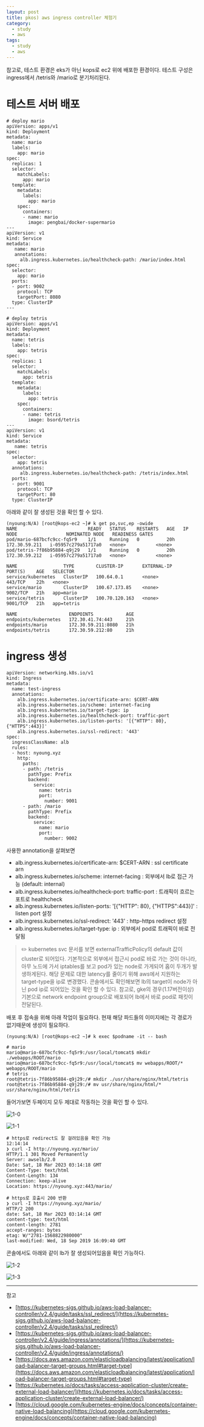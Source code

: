 ```yaml
---
layout: post
title: pkos) aws ingress controller 체험기
category: 
  - study
  - aws
tags:
  - study
  - aws
---
```



참고로, 테스트 환경은 eks가 아닌 kops로 ec2 위에 배포한 환경이다.
테스트 구성은 ingress에서 /tetris와 /mario로 분기처리된다.


# 테스트 서버 배포


```
# deploy mario
apiVersion: apps/v1
kind: Deployment
metadata:
  name: mario
  labels:
    app: mario
spec:
  replicas: 1
  selector:
    matchLabels:
      app: mario
  template:
    metadata:
      labels:
        app: mario
    spec:
      containers:
      - name: mario
        image: pengbai/docker-supermario
---
apiVersion: v1
kind: Service
metadata:
   name: mario
   annotations:
     alb.ingress.kubernetes.io/healthcheck-path: /mario/index.html
spec:
  selector:
    app: mario
  ports:
  - port: 9002
    protocol: TCP
    targetPort: 8080
  type: ClusterIP
---

# deploy tetris 
apiVersion: apps/v1
kind: Deployment
metadata:
  name: tetris
  labels:
    app: tetris
spec:
  replicas: 1
  selector:
    matchLabels:
      app: tetris
  template:
    metadata:
      labels:
        app: tetris
    spec:
      containers:
      - name: tetris
        image: bsord/tetris
---
apiVersion: v1
kind: Service
metadata:
   name: tetris
spec:
  selector:
    app: tetris
  annotations:
     alb.ingress.kubernetes.io/healthcheck-path: /tetris/index.html
  ports:
  - port: 9001
    protocol: TCP
    targetPort: 80
  type: ClusterIP
```

아래와 같이 잘 생성된 것을 확인 할 수 있다.


```
(nyoung:N/A) [root@kops-ec2 ~]# k get po,svc,ep -owide
NAME                          READY   STATUS    RESTARTS   AGE   IP              NODE                  NOMINATED NODE   READINESS GATES
pod/mario-687bcfc9cc-fq5r9    1/1     Running   0          20h   172.30.59.211   i-05957c279a51717a0   <none>           <none>
pod/tetris-7f86b95884-q9j29   1/1     Running   0          20h   172.30.59.212   i-05957c279a51717a0   <none>           <none>

NAME                 TYPE        CLUSTER-IP       EXTERNAL-IP   PORT(S)    AGE   SELECTOR
service/kubernetes   ClusterIP   100.64.0.1       <none>        443/TCP    22h   <none>
service/mario        ClusterIP   100.67.173.85    <none>        9002/TCP   21h   app=mario
service/tetris       ClusterIP   100.70.120.163   <none>        9001/TCP   21h   app=tetris

NAME                   ENDPOINTS            AGE
endpoints/kubernetes   172.30.41.74:443     21h
endpoints/mario        172.30.59.211:8080   21h
endpoints/tetris       172.30.59.212:80     21h
```


# ingress 생성


```
apiVersion: networking.k8s.io/v1
kind: Ingress
metadata:
  name: test-ingress
  annotations:
    alb.ingress.kubernetes.io/certificate-arn: $CERT-ARN
    alb.ingress.kubernetes.io/scheme: internet-facing
    alb.ingress.kubernetes.io/target-type: ip
    alb.ingress.kubernetes.io/healthcheck-port: traffic-port
    alb.ingress.kubernetes.io/listen-ports: '[{"HTTP": 80}, {"HTTPS":443}]'
    alb.ingress.kubernetes.io/ssl-redirect: '443'
spec:
  ingressClassName: alb
  rules:
  - host: nyoung.xyz
    http:
      paths:
      - path: /tetris
        pathType: Prefix
        backend:
          service:
            name: tetris
            port:
              number: 9001
      - path: /mario
        pathType: Prefix
        backend:
          service:
            name: mario
            port:
              number: 9002
```

 
사용한 annotation을 살펴보면
- alb.ingress.kubernetes.io/certificate-arn: $CERT-ARN
  : ssl certificate arn
- alb.ingress.kubernetes.io/scheme: internet-facing
  : 외부에서 lb로 접근 가능  (default: internal)
- alb.ingress.kubernetes.io/healthcheck-port: traffic-port
  : 트래픽이 흐르는 포트로 healthcheck
- alb.ingress.kubernetes.io/listen-ports: '[{"HTTP": 80}, {"HTTPS":443}]'
  : listen port 설정
- alb.ingress.kubernetes.io/ssl-redirect: '443'
  : http-https redirect 설정
- alb.ingress.kubernetes.io/target-type: ip
  : 외부에서 pod로 트래픽이 바로 전달됨 

> ✏️   kubernetes svc 문서를 보면 externalTrafficPolicy의 default 값이 cluster로 되어있다. 기본적으로 외부에서 접근시 pod로 바로 가는 것이 아니라, 아무 노드에 가서 iptables를 보고 pod가 있는 node로 가게되어 홉이 두개가 발생하게된다. 해당 문제로 대한 latency를 줄이기 위해 aws에서 지원하는 target-type을 ip로 변경했다. 콘솔에서도 확인해보면 lb의 target이 node가 아닌 pod ip로 되어있는 것을 확인 할 수 있다. 참고로, gke의 경우(1.17버전이상) 기본으로 network endpoint group으로 배포되어 lb에서 바로 pod로 패킷이 전달된다.



배포 후 접속을 위해 아래 작업이 필요하다. 
현재 해당 파드들의 이미지에는 각 경로가 없기때문에 생성이 필요하다.

```
(nyoung:N/A) [root@kops-ec2 ~]# k exec $podname -it -- bash

# mario
mario@mario-687bcfc9cc-fq5r9:/usr/local/tomcat$ mkdir ./webapps/ROOT/mario
mario@mario-687bcfc9cc-fq5r9:/usr/local/tomcat$ mv webapps/ROOT/* webapps/ROOT/mario
# tetris
root@tetris-7f86b95884-q9j29:/# mkdir ./usr/share/nginx/html/tetris
root@tetris-7f86b95884-q9j29:/# mv usr/share/nginx/html/* usr/share/nginx/html/tetris 
```


들어가보면 두페이지 모두 제대로 작동하는 것을 확인 할 수 있다.

![1-0](/assets/img/pkos/ingress/1-0.png)

![1-1](/assets/img/pkos/ingress/1-1.png)


```
# https로 redirect도 잘 걸려있음을 확인 가능                                                                                                                     12:14:14
❯ curl -I http://nyoung.xyz/mario/
HTTP/1.1 301 Moved Permanently
Server: awselb/2.0
Date: Sat, 18 Mar 2023 03:14:18 GMT
Content-Type: text/html
Content-Length: 134
Connection: keep-alive
Location: https://nyoung.xyz:443/mario/

# https로 호출시 200 반환
❯ curl -I https://nyoung.xyz/mario/
HTTP/2 200
date: Sat, 18 Mar 2023 03:14:14 GMT
content-type: text/html
content-length: 2781
accept-ranges: bytes
etag: W/"2781-1568822980000"
last-modified: Wed, 18 Sep 2019 16:09:40 GMT

```


콘솔에서도 아래와 같이 lb가 잘 생성되어있음을 확인 가능하다.

![1-2](/assets/img/pkos/ingress/1-2.png)

![1-3](/assets/img/pkos/ingress/1-3.png)



---
참고
- [https://kubernetes-sigs.github.io/aws-load-balancer-controller/v2.4/guide/tasks/ssl_redirect/](https://kubernetes-sigs.github.io/aws-load-balancer-controller/v2.4/guide/tasks/ssl_redirect/)
- [https://kubernetes-sigs.github.io/aws-load-balancer-controller/v2.4/guide/ingress/annotations/](https://kubernetes-sigs.github.io/aws-load-balancer-controller/v2.4/guide/ingress/annotations/)
- [https://docs.aws.amazon.com/elasticloadbalancing/latest/application/load-balancer-target-groups.html#target-type](https://docs.aws.amazon.com/elasticloadbalancing/latest/application/load-balancer-target-groups.html#target-type)
- [https://kubernetes.io/docs/tasks/access-application-cluster/create-external-load-balancer/](https://kubernetes.io/docs/tasks/access-application-cluster/create-external-load-balancer/)
- [https://cloud.google.com/kubernetes-engine/docs/concepts/container-native-load-balancing](https://cloud.google.com/kubernetes-engine/docs/concepts/container-native-load-balancing)
